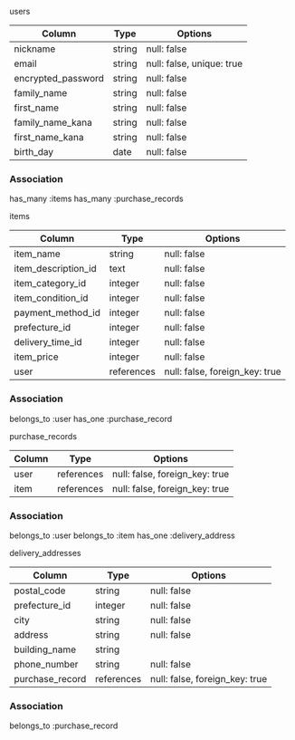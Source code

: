 users

|Column                       |Type   |Options                      |
|-----------------------------|-------|-----------------------------|
|nickname                     |string |null: false                  |
|email                        |string |null: false, unique: true    |
|encrypted_password           |string |null: false                  |
|family_name                  |string |null: false                  |
|first_name                   |string |null: false                  |
|family_name_kana             |string |null: false                  |
|first_name_kana              |string |null: false                  |
|birth_day                    |date   |null: false                  |




### Association
has_many :items
has_many :purchase_records

items

|Column                          |Type     |Options                             |
|--------------------------------|---------|------------------------------------|
|item_name                       |string    |null: false                        |
|item_description_id             |text      |null: false                        |
|item_category_id                |integer   |null: false                        |
|item_condition_id               |integer   |null: false                        |
|payment_method_id               |integer   |null: false                        |
|prefecture_id                   |integer   |null: false                        |
|delivery_time_id                |integer   |null: false                        |
|item_price                      |integer   |null: false                        |
|user                            |references|null: false, foreign_key: true     |

### Association
belongs_to :user
has_one :purchase_record

purchase_records

|Column                   |Type       |Options                            |
|-------------------------|-----------|-----------------------------------|
|user                     |references |null: false, foreign_key: true     |
|item                     |references |null: false, foreign_key: true     |

### Association
belongs_to :user
belongs_to :item
has_one :delivery_address

delivery_addresses

|Column                       |Type      |Options                            |
|-----------------------------|----------|-----------------------------------|
|postal_code                  |string    |null: false                        |
|prefecture_id                   |integer   |null: false                        |
|city                         |string    |null: false                        |
|address                      |string    |null: false                        |
|building_name                |string    |                                   |
|phone_number                 |string    |null: false                        |
|purchase_record              |references|null: false, foreign_key: true     |

### Association
belongs_to :purchase_record

